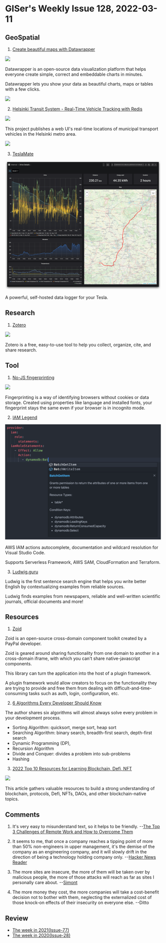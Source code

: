 # GISer's Weekly Issue 128, 2022-03-11

## GeoSpatial

1. [Create beautiful maps with Datawrapper](https://www.datawrapper.de/maps)

![](https://d33v4339jhl8k0.cloudfront.net/docs/assets/588089eddd8c8e484b24e90a/images/6151bb9c0754e74465f14020/file-WBQrrztctF.gif)

Datawrapper is an open-source data visualization platform that helps everyone create simple, correct and embeddable charts in minutes.

Datawrapper lets you show your data as beautiful charts, maps or tables with a few clicks.

![](https://camo.githubusercontent.com/b7614f61c17fc64ede5394ed785cb01f0628104d47b6109ba4f73c03da76d1d9/68747470733a2f2f63646e2e6265656b6b612e636f6d2f626c6f67696d672f61737365742f3230323230322f6267323032323032303631312e77656270)

2. [Helsinki Transit System - Real-Time Vehicle Tracking with Redis](https://launchpad.redis.com/?id=project%3Aexpert-garbanzo)

![](https://raw.githubusercontent.com/redis-developer/expert-garbanzo/master/docs/Single.png)

This project publishes a web UI's real-time locations of municipal transport vehicles in the Helsinki metro area.

![](https://raw.githubusercontent.com/redis-developer/expert-garbanzo/master/docs/arch.jpg)

3. [TeslaMate](https://github.com/adriankumpf/teslamate)

![](https://github.com/adriankumpf/teslamate/raw/master/website/static/screenshots/drive.png)

A powerful, self-hosted data logger for your Tesla.

## Research

1. [Zotero](https://www.zotero.org/)

![](https://www.zotero.org/static/images/home/screenshot-1.4.png)

Zotero is a free, easy-to-use tool to help you collect, organize, cite, and share research.

## Tool

1. [No-JS fingerprinting](https://noscriptfingerprint.com/)

![](https://camo.githubusercontent.com/bb3ef25860ea27b7327cd4e0764dac344563ca06e1356c70cc2d6fb43f67aee1/68747470733a2f2f63646e2e6265656b6b612e636f6d2f626c6f67696d672f61737365742f3230323230322f6267323032323032303730322e77656270)

Fingerprinting is a way of identifying browsers without cookies or data storage. Created using properties like language and installed fonts, your fingerprint stays the same even if your browser is in incognito mode.

2. [IAM Legend](https://marketplace.visualstudio.com/items?itemName=SebastianBille.iam-legend&ssr=false#overview)

![](https://raw.githubusercontent.com/TastefulElk/iam-legend/master/images/action_suggest.png)

AWS IAM actions autocomplete, documentation and wildcard resolution for Visual Studio Code.

Supports Serverless Framework, AWS SAM, CloudFormation and Terraform.

3. [Ludwig.guru](https://ludwig.guru/)

Ludwig is the first sentence search engine that helps you write better English by contextualizing examples from reliable sources.

Ludwig finds examples from newspapers, reliable and well-written scientific journals, official documents and more!

## Resources

1. [Zoid](https://github.com/krakenjs/zoid)

Zoid is an open-source cross-domain component toolkit created by a PayPal developer.

Zoid is geared around sharing functionality from one domain to another in a cross-domain iframe, with which you can't share native-javascript components.

This library can turn the application into the host of a plugin framework.

A plugin framework would allow creators to focus on the functionality they are trying to provide and free them from dealing with difficult-and-time-consuming tasks such as auth, login, configuration, etc.

2. [6 Algorithms Every Developer Should Know](https://medium.com/dare-to-be-better/6-algorithms-every-developer-should-know-f78b609c7e7c)

The author shares six algorithms will almost always solve every problem in your development process.

- Sorting Algorithm: quicksort, merge sort, heap sort
- Searching Algorithm: binary search, breadth-first search, depth-first search
- Dynamic Programming (DP),
- Recursion Algorithm
- Divide and Conquer: divides a problem into sub-problems
- Hashing

3. [2022 Top 10 Resources for Learning Blockchain, Defi, NFT](https://sunita-parbhu.medium.com/2022-top-10-resources-for-learning-blockchain-defi-nft-cc016e963aad)

![](https://miro.medium.com/max/700/1*2dev2nWrVQ22g_L_-dcYeQ.png)

This article gathers valuable resources to build a strong understanding of blockchain, protocols, Defi, NFTs, DAOs, and other blockchain-native topics.

## Comments

1. It's very easy to misunderstand text, so it helps to be friendly.
   --[The Top 3 Challenges of Remote Work and How to Overcome Them](https://typeshare.co/matthewweeks/posts/the-top-3-challenges-of-remote-work-and-how-to-overcome-them)

2. It seems to me, that once a company reaches a tipping point of more than 50% non-engineers in upper management, it's the demise of the company as an engineering company, and it will slowly drift in the direction of being a technology holding company only.
   --[Hacker News Reader](https://news.ycombinator.com/item?id=29905415)

3. The more sites are insecure, the more of them will be taken over by malicious people, the more of those attacks will reach as far as sites I personally care about.
   --[Simont](https://andrewducker.dreamwidth.org/4085856.html?thread=28352864#cmt28352864)

4. The more money they cost, the more companies will take a cost-benefit decision not to bother with them, neglecting the externalized cost of those knock-on effects of their insecurity on everyone else.
   --Ditto

## Review

- [The week in 2021(Issue-77)](https://github.com/lkcozy/weekly/blob/master/docs/2021/issue-76.md)
- [The week in 2020(Issue-28)](https://github.com/lkcozy/weekly/blob/master/docs/2020/issue-28.md)
